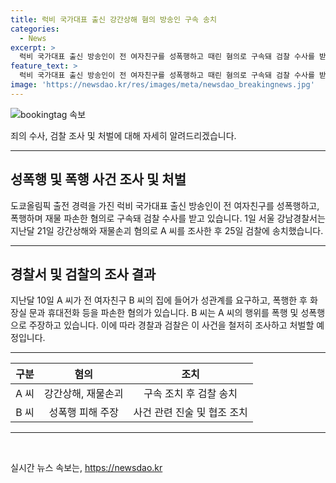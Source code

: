 ```yaml
---
title: 럭비 국가대표 출신 강간상해 혐의 방송인 구속 송치
categories:
  - News
excerpt: >
  럭비 국가대표 출신 방송인이 전 여자친구를 성폭행하고 때린 혐의로 구속돼 검찰 수사를 받고 있다. 1일 경찰에 따르면 서울 강남경찰서는 A씨를 강간상해와 재물손괴 혐의로 구속하고 검찰에 송치했다. A씨는 B씨 집에서 폭행 및 재물 파손 혐의로 기소됐으며, B씨는 A씨가 성관계를 요구하며 폭행했다고 주장하고 있다.
feature_text: >
  럭비 국가대표 출신 방송인이 전 여자친구를 성폭행하고 때린 혐의로 구속돼 검찰 수사를 받고 있다. 1일 경찰에 따르면 서울 강남경찰서는 A씨를 강간상해와 재물손괴 혐의로 구속하고 검찰에 송치했다. A씨는 B씨 집에서 폭행 및 재물 파손 혐의로 기소됐으며, B씨는 A씨가 성관계를 요구하며 폭행했다고 주장하고 있다.
image: 'https://newsdao.kr/res/images/meta/newsdao_breakingnews.jpg'
---
```


<p><img src="https://newsdao.kr/res/images/meta/newsdao_breakingnews.jpg" alt="bookingtag 속보" /></p>

<p>죄의 수사, 검찰 조사 및 처벌에 대해 자세히 알려드리겠습니다. </p>

<hr />

<h2 data-ke-size="size26">성폭행 및 폭행 사건 조사 및 처벌</h2>

<p data-ke-size="size16">도쿄올림픽 출전 경력을 가진 럭비 국가대표 출신 방송인이 전 여자친구를 성폭행하고, 폭행하며 재물 파손한 혐의로 구속돼 검찰 수사를 받고 있습니다. 1일 서울 강남경찰서는 지난달 21일 강간상해와 재물손괴 혐의로 A 씨를 조사한 후 25일 검찰에 송치했습니다.</p>

<hr />

<h2 data-ke-size="size26">경찰서 및 검찰의 조사 결과</h2>

<p data-ke-size="size16">지난달 10일 A 씨가 전 여자친구 B 씨의 집에 들어가 성관계를 요구하고, 폭행한 후 화장실 문과 휴대전화 등을 파손한 혐의가 있습니다. B 씨는 A 씨의 행위를 폭행 및 성폭행으로 주장하고 있습니다. 이에 따라 경찰과 검찰은 이 사건을 철저히 조사하고 처벌할 예정입니다.</p>

<hr />

<table>
    <thead>
        <tr>
            <th style="text-align: center;">구분</th>
            <th style="text-align: center;">혐의</th>
            <th style="text-align: center;">조치</th>
        </tr>
    </thead>
    <tbody>
        <tr>
            <td style="text-align: center;">A 씨</td>
            <td style="text-align: center;">강간상해, 재물손괴</td>
            <td style="text-align: center;">구속 조치 후 검찰 송치</td>
        </tr>
        <tr>
            <td style="text-align: center;">B 씨</td>
            <td style="text-align: center;">성폭행 피해 주장</td>
            <td style="text-align: center;">사건 관련 진술 및 협조 조치</td>
        </tr>
    </tbody>
</table>

<hr />

<p data-ke-size="size16">&nbsp;</p>
실시간 뉴스 속보는, <a href="https://newsdao.kr" rel="dofollow">https://newsdao.kr</a>


